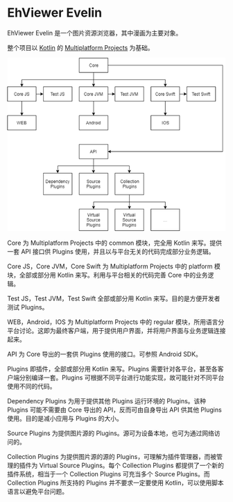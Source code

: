 # EhViewer Evelin

EhViewer Evelin 是一个图片资源浏览器，其中漫画为主要对象。

整个项目以 [Kotlin](https://kotlinlang.org/) 的 [Multiplatform Projects](https://kotlinlang.org/docs/reference/multiplatform.html) 为基础。

![architecture](./art/architecture.png)

Core 为 Multiplatform Projects 中的 common 模块，完全用 Kotlin 来写。提供一套 API 接口供 Plugins 使用，并且以与平台无关的代码完成部分业务逻辑。

Core JS，Core JVM，Core Swift 为 Multiplatform Projects 中的 platform 模块，全部或部分用 Kotlin 来写。利用与平台相关的代码完善 Core 中的业务逻辑。

Test JS，Test JVM，Test Swift 全部或部分用 Kotlin 来写。目的是方便开发者测试 Plugins。

WEB，Android，IOS 为 Multiplatform Projects 中的 regular 模块，所用语言分平台讨论。这即为最终客户端，用于提供用户界面，并将用户界面与业务逻辑连接起来。

API 为 Core 导出的一套供 Plugins 使用的接口。可参照 Android SDK。

Plugins 即插件，全部或部分用 Kotlin 来写。Plugins 需要针对各平台，甚至各客户端分别编译一套。Plugins 可根据不同平台进行功能实现，故可能针对不同平台使用不同的代码。

Dependency Plugins 为用于提供其他 Plugins 运行环境的 Plugins。该种 Plugins 可能不需要由 Core 导出的 API，反而可由自身导出 API 供其他 Plugins 使用。目的是减小应用与 Plugins 的大小。

Source Plugins 为提供图片源的 Plugins。源可为设备本地，也可为通过网络访问的。

Collection Plugins 为提供图片源的源的 Plugins，可理解为插件管理器，而被管理的插件为 Virtual Source Plugins。每个 Collection Plugins 都提供了一个新的插件系统，相当于一个 Collection Plugins 可充当多个 Source Plugins。而 Collection Plugins 所支持的 Plugins 并不要求一定要使用 Kotlin，可以使用脚本语言以避免平台问题。
